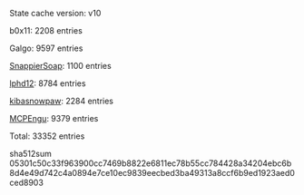 State cache version: v10

b0x11: 2208 entries

Galgo: 9597 entries

[SnappierSoap](https://github.com/SnappierSoap318): 1100 entries

[lphd12](https://github.com/lphd12): 8784 entries

[kibasnowpaw](https://github.com/kibasnowpaw): 2284 entries

[MCPEngu](https://github.com/MCPEngu): 9379 entries

Total: 33352 entries

sha512sum 05301c50c33f963900cc7469b8822e6811ec78b55cc784428a34204ebc6b8d4e49d742c4a0894e7ce10ec9839eecbed3ba49313a8ccf6b9ed1923aed0ced8903
